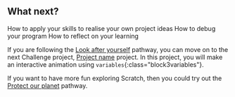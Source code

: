 ## What next?

How to apply your skills to realise your own project ideas
How to debug your program
How to reflect on your learning

If you are following the [Look after yourself](https://projects.raspberrypi.org/en/raspberrypi/look-after-yourself) pathway, you can move on to the next Challenge project, [Project name](https://projects.raspberrypi.org/en/projects/project-name) project. In this project, you will make an interactive animation using `variables`{:class="block3variables"}.

If you want to have more fun exploring Scratch, then you could try out the [Protect our planet](https://projects.raspberrypi.org/en/pathways/protect-our-planet) pathway.
